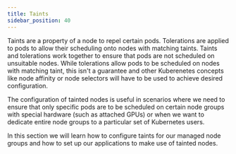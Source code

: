 ```yaml
---
title: Taints
sidebar_position: 40
---
```


Taints are a property of a node to repel certain pods. Tolerations are applied to pods to allow their scheduling onto nodes with matching taints. Taints and tolerations work together to ensure that pods are not scheduled on unsuitable nodes. While tolerations allow pods to be scheduled on nodes with matching taint, this isn't a guarantee and other Kuberenetes concepts like node affinity or node selectors will have to be used to achieve desired configuration. 

The configuration of tainted nodes is useful in scenarios where we need to ensure that only specific pods are to be scheduled on certain node groups with special hardware (such as attached GPUs) or when we want to dedicate entire node groups to a particular set of Kubernetes users. 

In this section we will learn how to configure taints for our managed node groups and how to set up our applications to make use of tainted nodes. 
